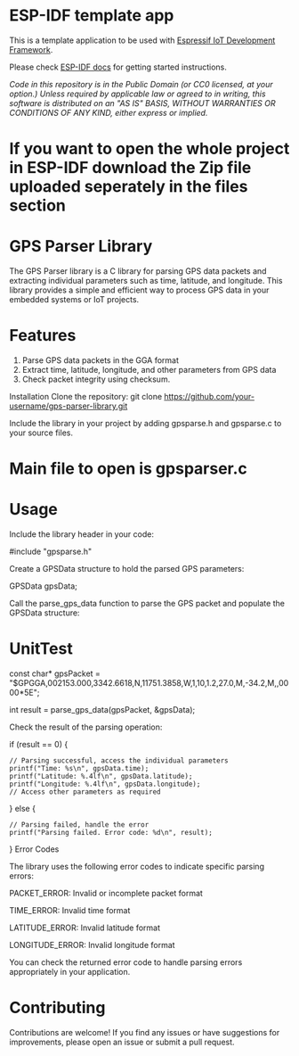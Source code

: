 ESP-IDF template app
====================

This is a template application to be used with [Espressif IoT Development Framework](https://github.com/espressif/esp-idf).

Please check [ESP-IDF docs](https://docs.espressif.com/projects/esp-idf/en/latest/get-started/index.html) for getting started instructions.

*Code in this repository is in the Public Domain (or CC0 licensed, at your option.)
Unless required by applicable law or agreed to in writing, this
software is distributed on an "AS IS" BASIS, WITHOUT WARRANTIES OR
CONDITIONS OF ANY KIND, either express or implied.*

If you want to open the whole project in ESP-IDF download the Zip file uploaded seperately in the files section
====================

GPS Parser Library
====================

The GPS Parser library is a C library for parsing GPS data packets and extracting individual parameters such as time, latitude, and longitude. This library provides a simple and efficient way to process GPS data in your embedded systems or IoT projects.

Features
========
1. Parse GPS data packets in the GGA format
2. Extract time, latitude, longitude, and other parameters from GPS data
3. Check packet integrity using checksum.

Installation
Clone the repository:
git clone https://github.com/your-username/gps-parser-library.git


Include the library in your project by adding gpsparse.h and gpsparse.c to your source files.

Main file to open is gpsparser.c
===================================


Usage
=====
Include the library header in your code:

#include "gpsparse.h"

Create a GPSData structure to hold the parsed GPS parameters:

GPSData gpsData;

Call the parse_gps_data function to parse the GPS packet and populate the GPSData structure:

UnitTest
========

const char* gpsPacket = "$GPGGA,002153.000,3342.6618,N,11751.3858,W,1,10,1.2,27.0,M,-34.2,M,,0000*5E";

int result = parse_gps_data(gpsPacket, &gpsData);

Check the result of the parsing operation:

if (result == 0) {

    // Parsing successful, access the individual parameters
    printf("Time: %s\n", gpsData.time);
    printf("Latitude: %.4lf\n", gpsData.latitude);
    printf("Longitude: %.4lf\n", gpsData.longitude);
    // Access other parameters as required
} else {

    // Parsing failed, handle the error
    printf("Parsing failed. Error code: %d\n", result);
}
Error Codes

The library uses the following error codes to indicate specific parsing errors:

PACKET_ERROR: Invalid or incomplete packet format

TIME_ERROR: Invalid time format

LATITUDE_ERROR: Invalid latitude format

LONGITUDE_ERROR: Invalid longitude format

You can check the returned error code to handle parsing errors appropriately in your application.

Contributing
============
Contributions are welcome! If you find any issues or have suggestions for improvements, please open an issue or submit a pull request.
